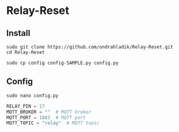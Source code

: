 # Relay-Reset

## Install

```console
sudo git clone https://github.com/ondrahladik/Relay-Reset.git  
cd Relay-Reset
```
```console
sudo cp config config-SAMPLE.py config.py
```

## Config
```console
sudo nano config.py
```
```python
RELAY_PIN = 17
MQTT_BROKER = ""  # MQTT broker
MQTT_PORT = 1883  # MQTT port
MQTT_TOPIC = "relay"  # MQTT topic
```